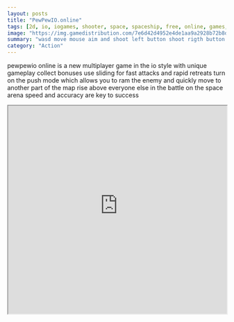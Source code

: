 ```yaml
---
layout: posts
title: "PewPewIO.online"
tags: [2d, io, iogames, shooter, space, spaceship, free, online, games, oyna, game, free, games, play, play, games]
image: "https://img.gamedistribution.com/7e6d42d4952e4de1aa9a2928b72b8df1.jpg"
summary: "wasd move mouse aim and shoot left button shoot rigth button turn on the push mode  free online games oyna game free games play play games"
category: "Action"
---
```


pewpewio online is a new multiplayer game in the io style with unique gameplay collect bonuses use sliding for fast attacks and rapid retreats turn on the push mode which allows you to ram the enemy and quickly move to another part of the map rise above everyone else in the battle on the space arena speed and accuracy are key to success

<iframe width="100%" height="480px;" src="https://html5.gamedistribution.com/7e6d42d4952e4de1aa9a2928b72b8df1/"></iframe>